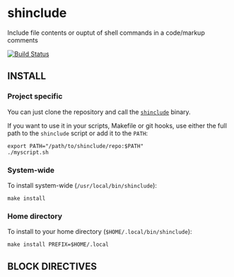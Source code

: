 shinclude
=========
Include file contents or ouptut of shell commands in a code/markup comments

[![Build Status](https://travis-ci.org/kba/shinclude.svg?branch=master)](https://travis-ci.org/kba/shinclude)

<!-- BEGIN-BANNER -f "DOS Rebel" -i "\t" shinclude -->
<!-- END-BANNER -->

<!-- BEGIN-MARKDOWN-TOC -->
<!-- END-MARKDOWN-TOC -->

## INSTALL

### Project specific

You can just clone the repository and call the [`shinclude`](./shinclude) binary.

If you want to use it in your scripts, Makefile or git hooks, use
either the full path to the `shinclude` script or add it to the
`PATH`:

```
export PATH="/path/to/shinclude/repo:$PATH"
./myscript.sh
```

### System-wide

To install system-wide (`/usr/local/bin/shinclude`):

```
make install
```

### Home directory

To install to your home directory (`$HOME/.local/bin/shinclude`):

```
make install PREFIX=$HOME/.local
```

<!-- BEGIN-RENDER src/main.bash -->
<!-- END-RENDER -->

<!-- BEGIN-INCLUDE doc/SYNTAX.md -->
<!-- END-INCLUDE -->

## BLOCK DIRECTIVES

<!-- BEGIN-RENDER src/block-EVAL.bash -->
<!-- END-RENDER -->

<!-- BEGIN-RENDER src/block-INCLUDE.bash -->
<!-- END-RENDER -->

<!-- BEGIN-RENDER src/block-RENDER.bash -->
<!-- END-RENDER -->

<!-- BEGIN-RENDER src/block-MARKDOWN-TOC.bash -->
<!-- END-RENDER -->

<!-- BEGIN-RENDER src/block-BANNER.bash -->
<!-- END-RENDER -->

<!-- BEGIN-RENDER src/style.bash -->
<!-- END-RENDER -->
